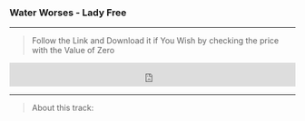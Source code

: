 ### Water Worses - Lady Free
***

> Follow the Link and Download it if You Wish by checking the price with the Value of Zero

<iframe style="border: 0; width: 100%; height: 42px;" src="https://bandcamp.com/EmbeddedPlayer/album=1808670041/size=small/bgcol=333333/linkcol=2ebd35/track=2774784822/transparent=true/" seamless><a href="http://odicforcesounds.bandcamp.com/album/visions-of-thor-m-s-n">Visions of Thor - Mỹ Sơn by Odicforcesounds</a></iframe>

***

> About this track: 